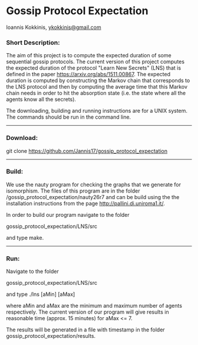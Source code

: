 # Gossip Protocol Expectation 

Ioannis Kokkinis, ykokkinis@gmail.com

### Short Description:

The aim of this project is to compute the expected duration
of some sequential gossip protocols. The current version of
this project computes the expected duration of the protocol
"Learn New Secrets" (LNS) that is defined in the paper
https://arxiv.org/abs/1511.00867. The expected duration
is computed by constructing the
Markov chain that corresponds to the LNS protocol and then
by computing the average time that this Markov chain needs
in order to hit the absorption state (i.e. the state where
all the agents know all the secrets).

The downloading, building and running instructions are
for a UNIX system. The commands should be run in the
command line.

---

### Download:

git clone https://github.com/Jannis17/gossip_protocol_expectation

---

### Build:

We use the nauty program for checking the graphs that we
generate for isomorphism. The files of this program are
in the folder /gossip_protocol_expectation/nauty26r7 and
can be build using the the installation instructions from
the page http://pallini.di.uniroma1.it/.

In order to build our program navigate to the folder

gossip_protocol_expectation/LNS/src

and type make.

---

### Run:
Navigate to the folder

gossip_protocol_expectation/LNS/src

and type ./lns [aMin] [aMax]

where aMin and aMax are the minimum and maximum number
of agents respectively. The current version of our
program will give results in reasonable time
(approx. 15 minutes) for aMax <= 7.

The results will be generated in a file with timestamp
in the folder gossip_protocol_expectation/results.
